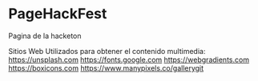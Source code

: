 # PageHackFest
Pagina de la hacketon

Sitios Web Utilizados para obtener el contenido multimedia:
https://unsplash.com
https://fonts.google.com
https://webgradients.com
https://boxicons.com
https://www.manypixels.co/gallerygit